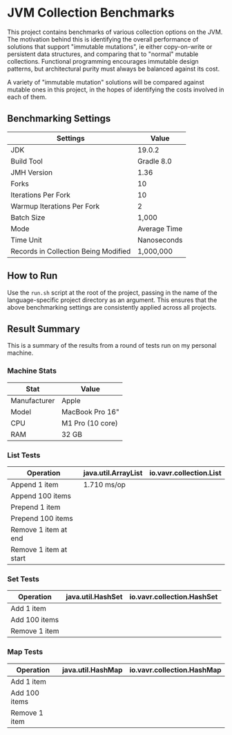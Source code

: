 # JVM Collection Benchmarks

This project contains benchmarks of various collection options on the JVM. The motivation behind this is identifying the overall performance of solutions that support "immutable mutations", ie either copy-on-write or persistent data structures, and comparing that to "normal" mutable collections. Functional programming encourages immutable design patterns, but architectural purity must always be balanced against its cost.

A variety of "immutable mutation" solutions will be compared against mutable ones in this project, in the hopes of identifying the costs involved in each of them.

## Benchmarking Settings

| Settings                             | Value        |
|--------------------------------------|--------------|
| JDK                                  | 19.0.2       |
| Build Tool                           | Gradle 8.0   |
| JMH Version                          | 1.36         |
| Forks                                | 10           |
| Iterations Per Fork                  | 10           |
| Warmup Iterations Per Fork           | 2            |
| Batch Size                           | 1,000        | 
| Mode                                 | Average Time |
| Time Unit                            | Nanoseconds  |
| Records in Collection Being Modified | 1,000,000    |

## How to Run

Use the `run.sh` script at the root of the project, passing in the name of the language-specific project directory as an argument. This ensures that the above benchmarking settings are consistently applied across all projects.

## Result Summary

This is a summary of the results from a round of tests run on my personal machine.

### Machine Stats
| Stat         | Value            |
|--------------|------------------|
| Manufacturer | Apple            |
| Model        | MacBook Pro 16"  |
| CPU          | M1 Pro (10 core) |
| RAM          | 32 GB            |

### List Tests

| Operation              | java.util.ArrayList | io.vavr.collection.List |
|------------------------|---------------------|-------------------------|
| Append 1 item          | 1.710 ms/op         |                         |
| Append 100 items       |                     |                         |
| Prepend 1 item         |                     |                         |
| Prepend 100 items      |                     |                         |
| Remove 1 item at end   |                     |                         |
| Remove 1 item at start |                     |                         |

### Set Tests

| Operation     | java.util.HashSet | io.vavr.collection.HashSet |
|---------------|-------------------|----------------------------|
| Add 1 item    |                   |                            |
| Add 100 items |                   |                            | 
| Remove 1 item |                   |                            |

### Map Tests

| Operation     | java.util.HashMap | io.vavr.collection.HashMap |
|---------------|-------------------|----------------------------|
| Add 1 item    |                   |                            |
| Add 100 items |                   |                            |
| Remove 1 item |                   |                            | 